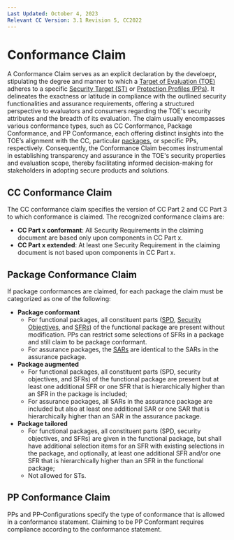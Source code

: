 ```yaml
---
Last Updated: October 4, 2023
Relevant CC Version: 3.1 Revision 5, CC2022
---
```


# Conformance Claim

A Conformance Claim serves as an explicit declaration by the develoepr, stipulating the degree and manner to which a [Target of Evaluation (TOE)](./TargetofEvaluation.md) adheres to a specific [Security Target (ST)](./SecurityTarget.md) or [Protection Profiles (PPs)](./ProtectionProfile.md). It delineates the exactness or latitude in compliance with the outlined security functionalities and assurance requirements, offering a structured perspective to evaluators and consumers regarding the TOE's security attributes and the breadth of its evaluation. The claim usually encompasses various conformance types, such as CC Conformance, Package Conformance, and PP Conformance, each offering distinct insights into the TOE’s alignment with the CC, particular [packages](./Package.md), or specific PPs, respectively. Consequently, the Conformance Claim becomes instrumental in establishing transparency and assurance in the TOE's security properties and evaluation scope, thereby facilitating informed decision-making for stakeholders in adopting secure products and solutions.

## CC Conformance Claim

The CC conformance claim specifies the version of CC Part 2 and CC Part 3 to which conformance is claimed. The recognized conformance claims are:

- **CC Part x conformant**: All Security Requirements in the claiming document are based only upon components in CC Part x.
- **CC Part x extended**: At least one Security Requirement in the claiming document is not based upon components in CC Part x.

## Package Conformance Claim

If package conformances are claimed, for each package the claim must be categorized as one of the following:

- **Package conformant**
  - For functional packages, all constituent parts ([SPD](./SecurityProblemdefinition.md), [Security Objectives](./SecurityObjective.md), and [SFRs](./SecurityFunctionalRequirement.md)) of the functional package are present without modification. PPs can restrict some selections of SFRs in a package and still claim to be package conformant.
  - For assurance packages, the [SARs](./SecurityAssuranceRequirement.md) are identical to the SARs in the assurance package.
- **Package augmented**
  - For functional packages, all constituent parts (SPD, security objectives, and SFRs) of the functional package are present but at least one additional SFR or one SFR that is hierarchically higher than an SFR in the package is included;
  - For assurance packages, all SARs in the assurance package are included but also at least one additional SAR or one SAR that is hierarchically higher than an SAR in the assurance package.
- **Package tailored**
  - For functional packages, all constituent parts (SPD, security objectives, and SFRs) are given in the functional package, but shall have additional selection items for an SFR with existing selections in the package, and optionally, at least one additional SFR and/or one SFR that is hierarchically higher than an SFR in the functional package;
  - Not allowed for STs.

## PP Conformance Claim

PPs and PP-Configurations specify the type of conformance that is allowed in a conformance statement. Claiming to be PP Conformant requires compliance according to the conformance statement.
